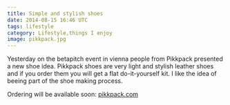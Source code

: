 ```yaml
---
title: Simple and stylish shoes
date: 2014-08-15 16:46 UTC
tags: lifestyle
category: Lifestyle,things I enjoy
image: pikkpack.jpg
---
```


Yesterday on the betapitch event in vienna people from Pikkpack presented a new shoe idea. Pikkpack shoes are very light and stylish leather shoes and if you order them you will get a flat do-it-yourself kit. I like the idea of beeing part of the shoe making process.

Ordering will be available soon: [pikkpack.com](http://www.pikkpack.com/)
